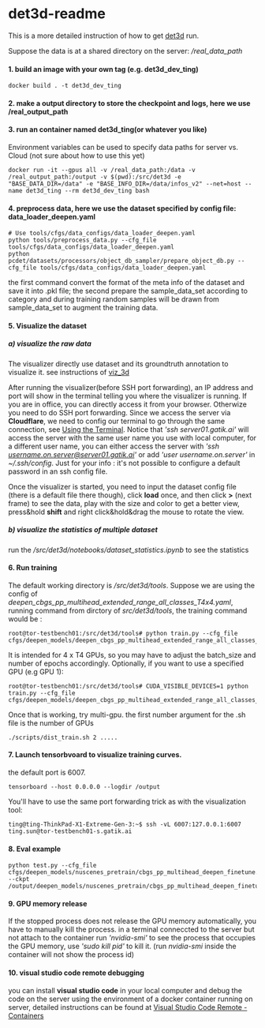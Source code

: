# det3d-readme
This is a more detailed instruction of how to get [det3d](https://github.com/GatikAI/det3d/tree/98c86de7dd88f569e430368761b0c5eca6568672) run.

Suppose the data is at a shared directory on the server: */real_data_path*

#### 1. build an image with your own tag (e.g. det3d_dev_ting)
```
docker build . -t det3d_dev_ting
```
#### 2. make a output directory to store the checkpoint and logs, here we use /real_output_path

#### 3. run an container named det3d_ting(or whatever you like)
Environment variables can be used to specify data paths for server vs. Cloud (not sure about how to use this yet)
```
docker run -it --gpus all -v /real_data_path:/data -v /real_output_path:/output -v $(pwd):/src/det3d -e "BASE_DATA_DIR=/data" -e "BASE_INFO_DIR=/data/infos_v2" --net=host --name det3d_ting --rm det3d_dev_ting bash
```

#### 4. preprocess data, here we use the dataset specified by config file: data_loader_deepen.yaml
```
# Use tools/cfgs/data_configs/data_loader_deepen.yaml
python tools/preprocess_data.py --cfg_file tools/cfgs/data_configs/data_loader_deepen.yaml
python pcdet/datasets/processors/object_db_sampler/prepare_object_db.py --cfg_file tools/cfgs/data_configs/data_loader_deepen.yaml
```
the first command convert the format of the meta info of the dataset and save it into .pkl file; the second prepare the sample_data_set according to category and during training random samples will be drawn from sample_data_set to augment the training data.


#### 5. Visualize the dataset

##### a) visualize the raw data
The visualizer directly use dataset and its groundtruth annotation to visualize it. 
see instructions of [viz_3d](https://github.com/GatikAI/det3d/tree/master/viz_3d)

After running the visualizer(before SSH port forwarding), an IP address and port will show in the terminal telling you where the visualizer is running.  If you are in office, you can directly access it from your browser.  Otherwize you need to do SSH port forwarding.  Since we access the server via **Cloudflare**, we need to config our terminal to go through the same connection, see [Using the Terminal](https://gatik.atlassian.net/wiki/spaces/IDD/pages/1604321299/SSH+-+Cloudflare+for+Teams#Using-the-Terminal).  Notice that *'ssh server01.gatik.ai'* will access the server with the same user name you use with local computer, for a different user name, you can either access the server with *'ssh username.on.server@server01.gatik.ai'* or add *'user username.on.server'* in *~/.ssh/config*.  Just for your info : it's not possible to configure a default password in an ssh config file.

Once the visualizer is started, you need to input the dataset config file (there is a default file there though), click **load** once, and then click **>** (next frame) to see the data, play with the size and color to get a better view, press&hold **shift** and right click&hold&drag the mouse to rotate the view.

##### b) visualize the statistics of multiple dataset 
run the */src/det3d/notebooks/dataset_statistics.ipynb* to see the statistics


#### 6. Run training
The default working directory is */src/det3d/tools*.
Suppose we are using the config of *deepen_cbgs_pp_multihead_extended_range_all_classes_T4x4.yaml*, running command from dirctory of *src/det3d/tools*, the training command would be :
```
root@tor-testbench01:/src/det3d/tools# python train.py --cfg_file cfgs/deepen_models/deepen_cbgs_pp_multihead_extended_range_all_classes_T4x4.yaml
```
It is intended for 4 x T4 GPUs, so you may have to adjust the batch_size and number of epochs accordingly.
Optionally, if you want to use a specified GPU (e.g GPU 1): 
```
root@tor-testbench01:/src/det3d/tools# CUDA_VISIBLE_DEVICES=1 python train.py --cfg_file cfgs/deepen_models/deepen_cbgs_pp_multihead_extended_range_all_classes_T4x4.yaml
```
Once that is working, try multi-gpu. the first number argument for the .sh file is the number of GPUs
```
./scripts/dist_train.sh 2 .....
```

#### 7. Launch tensorbvoard to visualize training curves.
the default port is 6007.
```
tensorboard --host 0.0.0.0 --logdir /output
```

You'll have to use the same port forwarding trick as with the visualization tool:
```
ting@ting-ThinkPad-X1-Extreme-Gen-3:~$ ssh -vL 6007:127.0.0.1:6007 ting.sun@tor-testbench01-s.gatik.ai
```

#### 8. Eval example
```
python test.py --cfg_file cfgs/deepen_models/nuscenes_pretrain/cbgs_pp_multihead_deepen_finetune.yaml --ckpt /output/deepen_models/nuscenes_pretrain/cbgs_pp_multihead_deepen_finetune/default/ckpt/checkpoint_epoch_20.pth
```

#### 9. GPU memory release
If the stopped process does not release the GPU memory automatically, you have to manually kill the process. in a terminal conneccted to the server but not attach to the container run *'nvidia-smi'* to see the process that occupies the GPU memory, use *'sudo kill pid'* to kill it. (run *nvidia-smi* inside the container will not show the process id)

#### 10. visual studio code remote debugging
you can install **visual studio code** in your local computer and debug the code on the server using the environment of a docker container running on server, detailed instructions can be found at [Visual Studio Code Remote - Containers](https://marketplace.visualstudio.com/items?itemName=ms-vscode-remote.remote-containers)
